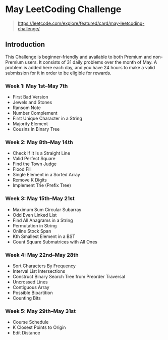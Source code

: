 # May LeetCoding Challenge

> https://leetcode.com/explore/featured/card/may-leetcoding-challenge/

## Introduction
This Challenge is beginner-friendly and available to both Premium and non-Premium users. It consists of 31 daily problems over the month of May. A problem is added here each day, and you have 24 hours to make a valid submission for it in order to be eligible for rewards.  


### Week 1: May 1st–May 7th
- First Bad Version
- Jewels and Stones
- Ransom Note
- Number Complement
- First Unique Character in a String
- Majority Element
- Cousins in Binary Tree

### Week 2: May 8th–May 14th
- Check If It Is a Straight Line
- Valid Perfect Square
- Find the Town Judge  
- Flood Fill  
- Single Element in a Sorted Array  
- Remove K Digits  
- Implement Trie (Prefix Tree)

### Week 3: May 15th–May 21st
- Maximum Sum Circular Subarray
- Odd Even Linked List
- Find All Anagrams in a String
- Permutation in String
- Online Stock Span  
- Kth Smallest Element in a BST
- Count Square Submatrices with All Ones

### Week 4: May 22nd–May 28th
- Sort Characters By Frequency
- Interval List Intersections
- Construct Binary Search Tree from Preorder Traversal
- Uncrossed Lines
- Contiguous Array
- Possible Bipartition
- Counting Bits

### Week 5: May 29th–May 31st
- Course Schedule
- K Closest Points to Origin
- Edit Distance

